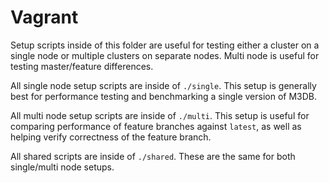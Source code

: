 # Vagrant

Setup scripts inside of this folder are useful for testing either a cluster on a single node or multiple clusters on separate nodes.
Multi node is useful for testing master/feature differences.

All single node setup scripts are inside of `./single`.
This setup is generally best for performance testing and benchmarking a single version of M3DB.

All multi node setup scripts are inside of `./multi`.
This setup is useful for comparing performance of feature branches against `latest`, as well as helping verify correctness of the feature branch.

All shared scripts are inside of `./shared`.
These are the same for both single/multi node setups.
